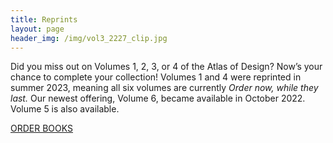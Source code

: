 ```yaml
---
title: Reprints
layout: page
header_img: /img/vol3_2227_clip.jpg
---
```


Did you miss out on Volumes 1, 2, 3, or 4 of the Atlas of Design? Now’s your chance to complete your collection! Volumes 1 and 4 were reprinted in summer 2023, meaning all six volumes are currently <em>Order now, while they last.</em> Our newest offering, Volume 6, became available in October 2022. Volume 5 is also available. 

<a href="https://atlasofdesign.bigcartel.com/" target="_blank" class="button button-blue">
ORDER BOOKS <i class="fa fa-book"></i>
</a>
